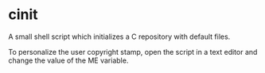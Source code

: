 # cinit
A small shell script which initializes a C repository with default files.

To personalize the user copyright stamp, open the script in a text editor and change the value of the ME variable.
